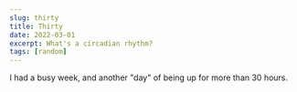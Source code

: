 ```yaml
---
slug: thirty
title: Thirty
date: 2022-03-01
excerpt: What's a circadian rhythm?
tags: [random]
---
```


I had a busy week, and another "day" of being up for more than 30 hours.
